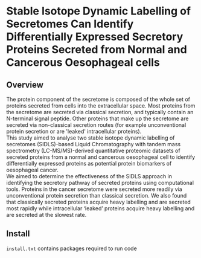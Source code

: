 # Stable Isotope Dynamic Labelling of Secretomes Can Identify Differentially Expressed Secretory Proteins Secreted from Normal and Cancerous Oesophageal cells


## Overview
The protein component of the secretome is composed of the whole set of proteins secreted from cells into the extracellular space. Most proteins from the secretome are secreted via classical secretion, and typically contain an N-terminal signal peptide. Other proteins that make up the secretome are secreted via non-classical secretion routes (for example unconventional protein secretion or are 'leaked' intracellular proteins).   
This study aimed to analyse two stable isotope dynamic labelling of secretomes (SIDLS)-based Liquid Chromatography with tandem mass spectrometry (LC-MS/MS)-derived quantitative proteomic datasets of secreted proteins from a normal and cancerous oesophageal cell to identify differentially expressed proteins as potential protein biomarkers of oesophageal cancer.   
We aimed to determine the effectiveness of the SIDLS approach in identifying the secretory pathway of secreted proteins using computational tools. Proteins in the cancer secretome were secreted more readily via unconventional protein secretion than classical secretion.  We also found that classically secreted proteins acquire heavy labelling and are secreted most rapidly while intracellular ‘leaked’ proteins acquire heavy labelling and are secreted at the slowest rate. 


## Install
`install.txt` contains packages required to run code


